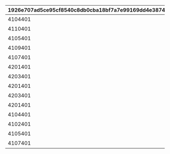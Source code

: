 |1926e707ad5ce95cf8540c8db0cba18bf7a7e99169dd4e387446370d0ab4c7cc|05b923faefb3426a8e08a754a91202bff997625cf1b94881ae973ec276440567|acc016fe51613eb7ac288db975ba24489c38598396adfd6f5254d567a3c9678b|aa3135052a483cf087806e53de9dff02c80d8322884a6da4e1830c92c1780134|4b4bb1a8b019242b136ae41e617dc7a55a16a221ed303649176ff893a63ac817|c689aebd2c493d1d88ccd19ee5a53614cc0e7c9d44d23490fbfe5876da3f5b75|3d88ddfa1bd35098beaae833fb5473f423ca59605486652eff2e46e3128cb2f2|41ca6812b5b93869c516cba3d6be090598e4d417ddd87c5c90f22d7faa4d6a89|0bc506af9d49fa91bd1335d72f45000fdb14ea62caaf9ec05c2e0f69c3595682|6d335080a42b67fa6fdc488652cc1a71a24a2ae116bf6bad09a387d644b25261|bb59d1187211ae77202534385f17881ed089824e3607c41ae0ff2d1a93db0e08|7c4e70e47ce8d219b8e7ba3a60d915d2245dd5fa50c205f717330d010b6c671e|a9b996ec1a44809e990c882493d6f1a8da32a587c01f6df51fd93d3328a7e25a|743c7d580559f7f8f7ccd1382eacc2cb82e884e4a8a9f2ae5a325b2e1497fa6f|be794ec5171042e67687c5a41d39de62cb0890a69b682617b747e5e008db5346|ecc8928c7b882546ff3259b311ea5fbfa23d8d2dd1e2ec5b493add41dfa99d5d|cf084bf8798f47aa283fb972d8144062560a9f239aad45a476a2a6febc1ef287|
| --- | --- | --- | --- | --- | --- | --- | --- | --- | --- | --- | --- | --- | --- | --- | --- | --- |
|4104401|スィオネ\n樹林|108|7200|-470|100000|4104351|4201401|1|11001001|4101351|1|43200|11001001|4101401|11001|10|
|4110401|ヘリケ巨木|90|7200|-235|100000|4110351|4203401|2|11001002|4106351|1|43200|11001002|4106401|11001|10|
|4105401|イオカステ\n岩山|108|7200|0|100000|4105351|4201401|3|11001003|4102351|1|43200|11001003|4102401|11001|10|
|4109401|ハルパリ\n大滝|90|7200|235|100000|4109351|4203401|4|11001004|4108351|1|43200|11001004|4108401|11001|10|
|4107401|ムネメー川|108|7200|470|100000|4107351|4201401|5|11001005|4103351|1|43200|11001005|4103401|11001|10|
|4201401|アルバ浜堤|108|7200|-470|100000|4101401|4301401|6|11002001|4301351|1|43200|11002003|4104401|11002|10|
|4203401|サダルスド\n砂浜|90|7200|-235|100000|4106401|4305401|7|11002002|4305351|1|43200|11002002|4110401|11002|10|
|4201401|ダルリク\n巨岩|108|7200|0|100000|4102401|4302401|8|11002003|4302351|1|43200|11002001|4105401|11002|10|
|4203401|アンカル川|90|7200|235|100000|4108401|4304401|9|11002004|4304351|1|43200|11001005|4109401|11002|10|
|4201401|ダクビア\n森林|108|7200|470|100000|4103401|4303401|10|11002005|4303351|1|43200|11001001|4107401|11002|10|
|4104401|ミーマス\n洞穴|108|7200|-470|100000|4201401|4109401|11|11003001|4201351|1|43200|11003001|4101401|11003|10|
|4102401|レアント川|90|7200|-155|100000|4202401|4110401|11|11003002|4202351|1|43200|11003002|4108401|11003|10|
|4105401|ケランド\n廃墟|108|7200|160|100000|4203401|4109401|11|11003003|4203351|1|43200|11003003|4103401|11003|10|
|4107401|デオネカ\n氷海|90|7200|470|100000|4204401|4110401|11|11003004|4204351|1|43200|11003004|4106401|11003|10|